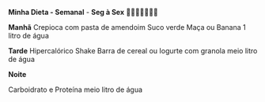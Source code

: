 **Minha Dieta - Semanal** - **Seg à Sex** 🍌🍎🥦🥩🍠🍗🥞

**Manhã**
Crepioca com pasta de amendoim
Suco verde
Maça ou Banana
1 litro de água

**Tarde**
Hipercalórico Shake
Barra de cereal ou Iogurte com granola
meio litro de água

**Noite**

Carboidrato e Proteína
meio litro de água